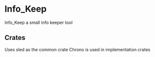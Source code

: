 # Info_Keep
Info_Keep a small info keeper tool


## Crates
Uses sled as the common crate
Chrono is used in implementation crates